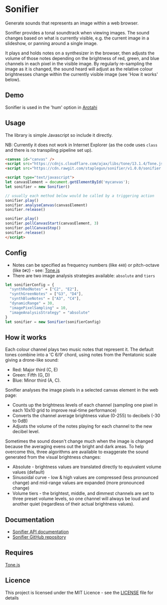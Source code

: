 # Sonifier

Generate sounds that represents an image within a web browser.

Sonifier provides a tonal soundtrack when viewing images. The sound changes
based on what is currently visible, e.g. the current image in a slideshow,
or panning around a single image.

It plays and holds notes on a synthesizer in the browser, then adjusts the volume of those
notes depending on the brightness of red, green, and blue channels in each
pixel in the visible image. By regularly re-sampling the image as it is
changed, the sound heard will adjust as the relative colour brightnesses
change within the currently visible image (see 'How it works' below).

## Demo

Sonifier is used in the 'hum' option in [Arotahi](https://staplegun.github.io/arotahi/)

## Usage

The library is simple Javascript so include it directly.

NB: Currently it does not work in Internet Explorer (as the code uses `class`
and there is no transpiling pipeline set up).

```HTML
<canvas id="canvas" />
<script src="https://cdnjs.cloudflare.com/ajax/libs/tone/13.1.4/Tone.js"></script>
<script src="https://cdn.rawgit.com/staplegun/sonifier/v1.0.0/sonifier.min.js"></script>

<script type="text/javascript">
let canvasElement = document.getElementById('mycanvas');
let sonifier = new Sonifier()

// usually each method below would be called by a triggering action
sonifier.play()
sonifier.analyseCanvas(canvasElement)
sonifier.release()

sonifier.play()
sonifier.pollCanvasStart(canvasElement, 3)
sonifier.pollCanvasStop()
sonifier.release()
</script>
```

## Config

* Notes can be specified as frequency numbers (like `440`) or pitch-octave (like `D#2`) - see: [Tone.js](https://tonejs.github.io/)
* There are two image analysis strategies available: `absolute` and `tiers`

```javascript
let sonifierConfig = {
  "synthRedNotes" = ["C2", "E2"],
  "synthGreenNotes" = ["G3", "D4"],
  "synthBlueNotes" = ["A3", "C4"],
  "dynamicRange" = 30,
  "imagePixelSampling" = 10,
  "imageAnalysisStrategy" = "absolute"
}
let sonifier = new Sonifier(sonifierConfig)
```

## How it works

Each colour channel plays two music notes that represent it.
The default tones combine into a 'C 6/9' chord,
using notes from the Pentatonic scale giving a drone-like sound:
* Red: Major third (C, E)
* Green: Fifth (G, D)
* Blue: Minor third (A, C).

Sonifier analyses the image pixels in a selected canvas element in the web page:
* Counts up the brightness levels of each channel (sampling one pixel in each 10x10 grid to improve real-time performance)
* Converts the channel average brightness value (0-255) to decibels (-30 to 0dB)
* Adjusts the volume of the notes playing for each channel to the new decibel level.

Sometimes the sound doesn't change much when the image is changed because the
averaging evens out the bright and dark areas. To help overcome this,
three algorithms are available to exaggerate the sound generated from
the visual brightness changes:
* Absolute - brightness values are translated directly to equivalent volume values (default)
* Sinusoidal curve - low & high values are compressed (less pronounced change) and mid-range values are expanded (more pronounced change)
* Volume tiers - the brightest, middle, and dimmest channels are set to three preset volume levels, so one channel will always be loud and another quiet (regardless of their actual brightness values).

## Documentation

* [Sonifier API documentation](https://staplegun.github.io/sonifier/)
* [Sonifier GitHub repository](https://github.com/staplegun/sonifier/)

## Requires

[Tone.js](https://tonejs.github.io/)

## Licence

This project is licensed under the MIT Licence - see the
[LICENSE](LICENSE) file for details
